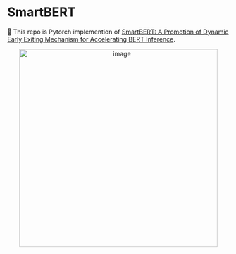 # SmartBERT
🔗 This repo is Pytorch implemention of [SmartBERT: A Promotion of Dynamic Early Exiting Mechanism for Accelerating
BERT Inference](https://www.ijcai.org/proceedings/2023/0563.pdf).

<p align="center">
  <img src="https://github.com/HuBoren99/SmartBert/assets/133136668/2c7223d5-f8da-4341-8040-aa7f501d3a41" alt="image" width="450"/>
</p>

